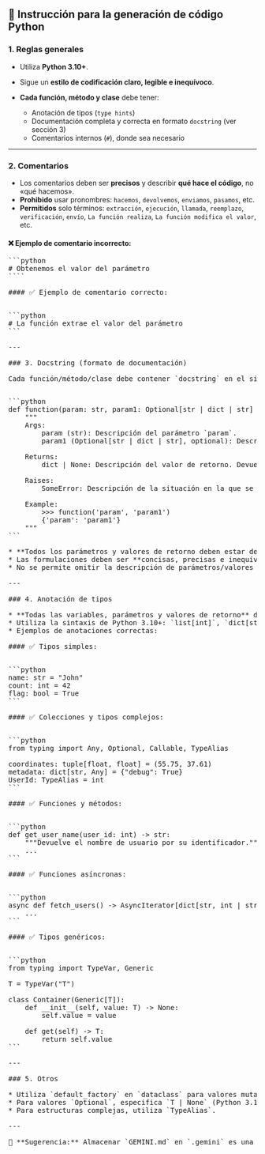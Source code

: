 ## 📘 Instrucción para la generación de código Python

### 1. Reglas generales

* Utiliza **Python 3.10+**.
* Sigue un **estilo de codificación claro, legible e inequívoco**.
* **Cada función, método y clase** debe tener:

  * Anotación de tipos (`type hints`)
  * Documentación completa y correcta en formato `docstring` (ver sección 3)
  * Comentarios internos (`#`), donde sea necesario

---

### 2. Comentarios

* Los comentarios deben ser **precisos** y describir **qué hace el código**, no «qué hacemos».
* **Prohibido** usar pronombres: `hacemos`, `devolvemos`, `enviamos`, `pasamos`, etc.
* **Permitidos** solo términos: `extracción`, `ejecución`, `llamada`, `reemplazo`, `verificación`, `envío`, `La función realiza`, `La función modifica el valor`, etc.

#### ❌ Ejemplo de comentario incorrecto:

<pre>```python
# Obtenemos el valor del parámetro
````

#### ✅ Ejemplo de comentario correcto:

<pre>```python
# La función extrae el valor del parámetro
```

---

### 3. Docstring (formato de documentación)

Cada función/método/clase debe contener `docstring` en el siguiente formato:

<pre>```python
def function(param: str, param1: Optional[str | dict | str] = None) -> dict | None:
    """
    Args:
        param (str): Descripción del parámetro `param`.
        param1 (Optional[str | dict | str], optional): Descripción del parámetro `param1`. Por defecto `None`.

    Returns:
        dict | None: Descripción del valor de retorno. Devuelve un diccionario o `None`.

    Raises:
        SomeError: Descripción de la situación en la que se produce la excepción `SomeError`.

    Example:
        >>> function('param', 'param1')
        {'param': 'param1'}
    """
```

* **Todos los parámetros y valores de retorno deben estar descritos.**
* Las formulaciones deben ser **concisas, precisas e inequívocas**.
* No se permite omitir la descripción de parámetros/valores de retorno/excepciones.

---

### 4. Anotación de tipos

* **Todas las variables, parámetros y valores de retorno** deben estar anotados.
* Utiliza la sintaxis de Python 3.10+: `list[int]`, `dict[str, Any]`, `str | None`, etc.
* Ejemplos de anotaciones correctas:

#### ✅ Tipos simples:

<pre>```python
name: str = "John"
count: int = 42
flag: bool = True
```

#### ✅ Colecciones y tipos complejos:

<pre>```python
from typing import Any, Optional, Callable, TypeAlias

coordinates: tuple[float, float] = (55.75, 37.61)
metadata: dict[str, Any] = {"debug": True}
UserId: TypeAlias = int
```

#### ✅ Funciones y métodos:

<pre>```python
def get_user_name(user_id: int) -> str:
    """Devuelve el nombre de usuario por su identificador."""
    ...
```

#### ✅ Funciones asíncronas:

<pre>```python
async def fetch_users() -> AsyncIterator[dict[str, int | str]]:
    ...
```

#### ✅ Tipos genéricos:

<pre>```python
from typing import TypeVar, Generic

T = TypeVar("T")

class Container(Generic[T]):
    def __init__(self, value: T) -> None:
        self.value = value

    def get(self) -> T:
        return self.value
```

---

### 5. Otros

* Utiliza `default_factory` en `dataclass` para valores mutables (`list`, `dict`).
* Para valores `Optional`, especifica `T | None` (Python 3.10+) u `Optional[T]`.
* Para estructuras complejas, utiliza `TypeAlias`.

---

📌 **Sugerencia:** Almacenar `GEMINI.md` en `.gemini` es una práctica estándar para gemini-cli. Al generar código, incluye siempre la anotación de tipos, `docstring` y evita formulaciones subjetivas en los comentarios. El objetivo es una estructura de código lo más precisa, reproducible y formalizada posible.
